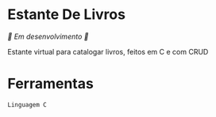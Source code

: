 # Estante De Livros
*🚧 Em desenvolvimento 🚧* 

Estante virtual para catalogar livros, feitos em C e com CRUD

# Ferramentas
    Linguagem C
